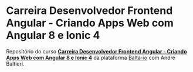 # Carreira Desenvolvedor Frontend Angular - Criando Apps Web com Angular 8 e Ionic 4

Repositório do curso [**Carreira Desenvolvedor Frontend Angular - Criando Apps Web com Angular 8 e Ionic 4**](https://balta.io/cursos/criando-apps-web-com-angular-8-e-ionic-4) da plataforma [Balta-io](https://balta.io) com André Baltieri.
